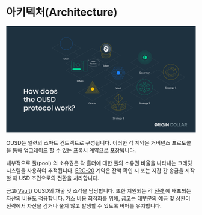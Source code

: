 # 아키텍처\(Architecture\)

![](../.gitbook/assets/ousd_docs_graphics_3.png)

OUSD는 일련의 스마트 컨트렉트로 구성됩니다. 이러한 각 계약은 거버넌스 프로토콜을 통해 업그레이드 할 수 있는 프록시 계약으로 포장됩니다.

내부적으로 풀\(pool\) 의 소유권은 각 홀더에 대한 풀의 소유권 비율을 나타내는 크레딧 시스템을 사용하여 추적됩니다. [ERC-20](api/erc-20-1.md) 계약은 잔액 확인 시 또는 지갑 간 송금을 시작할 때 USD 조건으로의 전환을 처리합니다.

금고\([Vault](api/vault.md)\) OUSD의 채굴 및 소각을 담당합니다. 또한 지원되는 각 [전략 ](../undefined/supported-strategies/)에 배포되는 자산의 비율도 적용합니다. 가스 비용 최적화를 위해, 금고는 대부분의 예금 및 상환이 전략에서 자산을 감거나 풀지 않고 발생할 수 있도록 버퍼를 유지합니다.

